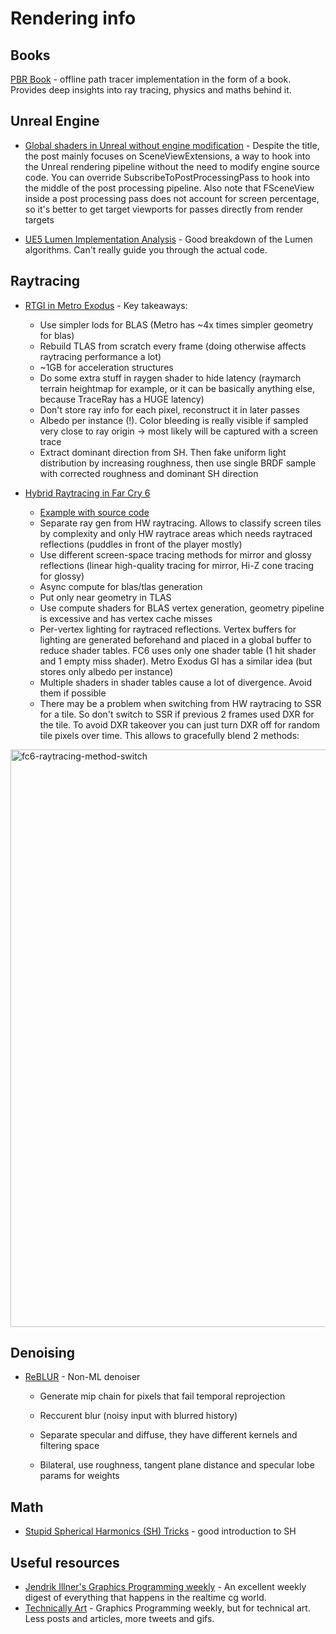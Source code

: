# Rendering info

## Books

[PBR Book](https://www.pbr-book.org/) - offline path tracer implementation in the form of a book. Provides deep insights into ray tracing, physics and maths behind it.

## Unreal Engine

- [Global shaders in Unreal without engine modification](https://itscai.us/blog/post/ue-view-extensions/) - Despite the title, the post mainly focuses on SceneViewExtensions, a way to hook into the Unreal rendering pipeline without the need to modify engine source code. You can override SubscribeToPostProcessingPass to hook into the middle of the post processing pipeline. Also note that FSceneView inside a post processing pass does not account for screen percentage, so it's better to get target viewports for passes directly from render targets

- [UE5 Lumen Implementation Analysis](https://blog.en.uwa4d.com/2022/01/25/ue5-lumen-implementation-analysis/) - Good breakdown of the Lumen algorithms. Can't really guide you through the actual code.

## Raytracing

- [RTGI in Metro Exodus](https://developer.download.nvidia.com/video/gputechconf/gtc/2019/presentation/s9985-exploring-ray-traced-future-in-metro-exodus.pdf) - Key takeaways:
  - Use simpler lods for BLAS (Metro has ~4x times simpler geometry for blas)
  - Rebuild TLAS from scratch every frame (doing otherwise affects raytracing performance a lot)
  - ~1GB for acceleration structures
  - Do some extra stuff in raygen shader to hide latency (raymarch terrain heightmap for example, or it can be basically anything else, because TraceRay has a HUGE latency)
  - Don't store ray info for each pixel, reconstruct it in later passes
  - Albedo per instance (!). Color bleeding is really visible if sampled very close to ray origin -> most likely will be captured with a screen trace
  - Extract dominant direction from SH. Then fake uniform light distribution by increasing roughness, then use single BRDF sample with corrected roughness and dominant SH direction

- [Hybrid Raytracing in Far Cry 6](https://www.youtube.com/watch?v=nTZpKD600eQ)
  - [Example with source code](https://gpuopen.com/learn/hybrid-reflections/)
  - Separate ray gen from HW raytracing. Allows to classify screen tiles by complexity and only HW raytrace areas which needs raytraced reflections (puddles in front of the player mostly)
  - Use different screen-space tracing methods for mirror and glossy reflections (linear high-quality tracing for mirror, Hi-Z cone tracing for glossy)
  - Async compute for blas/tlas generation
  - Put only near geometry in TLAS
  - Use compute shaders for BLAS vertex generation, geometry pipeline is excessive and has vertex cache misses
  - Per-vertex lighting for raytraced reflections. Vertex buffers for lighting are generated beforehand and placed in a global buffer to reduce shader tables. FC6 uses only one shader table (1 hit shader and 1 empty miss shader). Metro Exodus GI has a similar idea (but stores only albedo per instance)
  - Multiple shaders in shader tables cause a lot of divergence. Avoid them if possible
  - There may be a problem when switching from HW raytracing to SSR for a tile. So don't switch to SSR if previous 2 frames used DXR for the tile. To avoid DXR takeover you can just turn DXR off for random tile pixels over time. This allows to gracefully blend 2 methods:
<img width="924" alt="fc6-raytracing-method-switch" src="https://user-images.githubusercontent.com/2443670/162637915-53f0b5c5-5ca6-45bd-9ea7-8218e2c0f926.png">

## Denoising

- [ReBLUR](https://www.springerprofessional.de/en/reblur-a-hierarchical-recurrent-denoiser/19538328) - Non-ML denoiser
  - Generate mip chain for pixels that fail temporal reprojection
  - Reccurent blur (noisy input with blurred history)
  - Separate specular and diffuse, they have different kernels and filtering space

  - Bilateral, use roughness, tangent plane distance and specular lobe params for weights

## Math

- [Stupid Spherical Harmonics (SH) Tricks](http://www.ppsloan.org/publications/StupidSH36.pdf) - good introduction to SH

## Useful resources

- [Jendrik Illner's Graphics Programming weekly](https://www.jendrikillner.com/#posts) - An excellent weekly digest of everything that happens in the realtime cg world.
- [Technically Art](https://halisavakis.com/category/technically-art/) - Graphics Programming weekly, but for technical art. Less posts and articles, more tweets and gifs.
